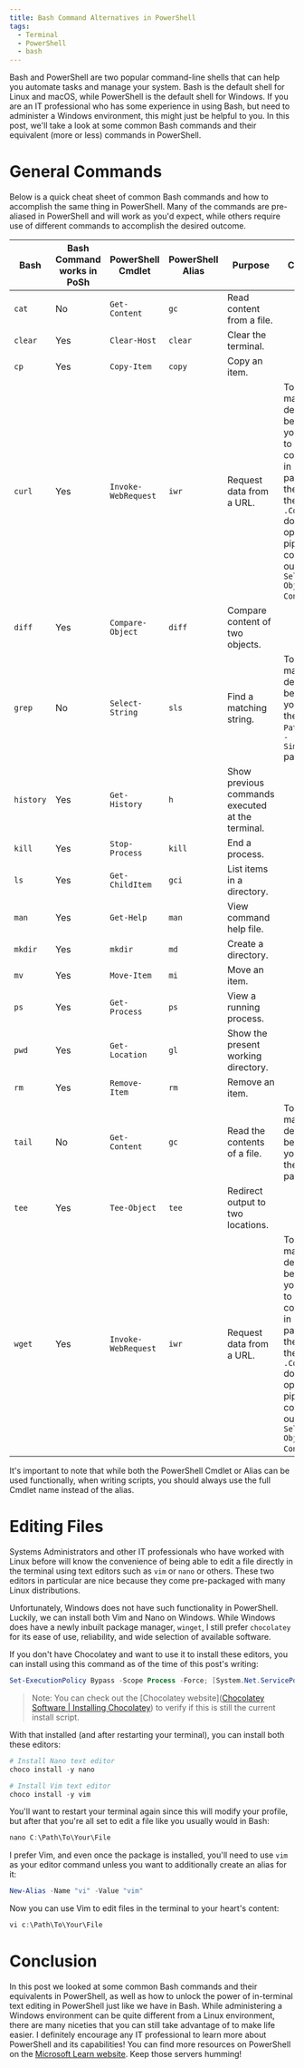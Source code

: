 ```yaml
---
title: Bash Command Alternatives in PowerShell
tags:
  - Terminal
  - PowerShell
  - bash
---
```


Bash and PowerShell are two popular command-line shells that can help you automate tasks and manage your system. Bash is the default shell for Linux and macOS, while PowerShell is the default shell for Windows. If you are an IT professional who has some experience in using Bash, but need to administer a Windows environment, this might just be helpful to you. In this post, we'll take a look at some common Bash commands and their equivalent (more or less) commands in PowerShell.
# General Commands
Below is a quick cheat sheet of common Bash commands and how to accomplish the same thing in PowerShell. Many of the commands are pre-aliased in PowerShell and will work as you'd expect, while others require use of different commands to accomplish the desired outcome.

| Bash      | Bash Command works in PoSh | PowerShell Cmdlet   | PowerShell Alias | Purpose                                          | Comment                                                                                             |
| --------- | -------------------------- | ------------------- | ---------------- | ------------------------------------------------ | --------------------------------------------------------------------------------------------------- |
| `cat`     | No                         | `Get-Content`       | `gc`             | Read content from a file.                        |                                                                                                     |
| `clear`   | Yes                        | `Clear-Host`        | `clear`          | Clear the terminal.                              |                                                                                                     |
| `cp`      | Yes                        | `Copy-Item`         | `copy`           | Copy an item.                                    |                                                                                                     |
| `curl`    | Yes                        | `Invoke-WebRequest` | `iwr`            | Request data from a URL.                         | To truly match the default `wget` behavior, you'll need to wrap the command in parenthesis then use the `.Content` dot operator, or pipe the command's output into `Select-Object Content`.                                                                                                    |
| `diff`    | Yes                        | `Compare-Object`    | `diff`           | Compare content of two objects.                  |                                                                                                     |
| `grep`    | No                         | `Select-String`     | `sls`            | Find a matching string.                          | To truly match the default `grep` behavior, you'll need the `-Pattern` and `-SimpleMatch` parameters. |
| `history` | Yes                        | `Get-History`       | `h`              | Show previous commands executed at the terminal. |                                                                                                     |
| `kill`    | Yes                        | `Stop-Process`      | `kill`           | End a process.                                   |                                                                                                     |
| `ls`      | Yes                        | `Get-ChildItem`     | `gci`            | List items in a directory.                       |                                                                                                     |
| `man`     | Yes                        | `Get-Help`          | `man`            | View command help file.                          |                                                                                                     |
| `mkdir`   | Yes                        | `mkdir`             | `md`             | Create a directory.                              |                                                                                                     |
| `mv`      | Yes                        | `Move-Item`         | `mi`             | Move an item.                                    |                                                                                                     |
| `ps`      | Yes                        | `Get-Process`       | `ps`             | View a running process.                          |                                                                                                     |
| `pwd`     | Yes                        | `Get-Location`      | `gl`             | Show the present working directory.              |                                                                                                     |
| `rm`      | Yes                        | `Remove-Item`       | `rm`             | Remove an item.                                  |                                                                                                     |
| `tail`    | No                         | `Get-Content`       | `gc`             | Read the contents of a file.                     | To truly match the default `tail` behavior, you'll need the `-Wait` parameter.                        |
| `tee`     | Yes                        | `Tee-Object`        | `tee`            | Redirect output to two locations.                |                                                                                                     |
| `wget`    | Yes                        | `Invoke-WebRequest` | `iwr`            | Request data from a URL.                         | To truly match the default `wget` behavior, you'll need to wrap the command in parenthesis then use the `.Content` dot operator, or pipe the command's output into `Select-Object Content`.                                                                                                     |

It's important to note that while both the PowerShell Cmdlet or Alias can be used functionally, when writing scripts, you should always use the full Cmdlet name instead of the alias.

# Editing Files
Systems Administrators and other IT professionals who have worked with Linux before will know the convenience of being able to edit a file directly in the terminal using text editors such as `vim` or `nano` or others. These two editors in particular are nice because they come pre-packaged with many Linux distributions.

Unfortunately, Windows does not have such functionality in PowerShell. Luckily, we can install both Vim and Nano on Windows. While Windows does have a newly inbuilt package manager, `winget`, I still prefer `chocolatey` for its ease of use, reliability, and wide selection of available software.

If you don't have Chocolatey and want to use it to install these editors, you can install using this command as of the time of this post's writing:

```PowerShell
Set-ExecutionPolicy Bypass -Scope Process -Force; [System.Net.ServicePointManager]::SecurityProtocol = [System.Net.ServicePointManager]::SecurityProtocol -bor 3072; iex ((New-Object System.Net.WebClient).DownloadString('https://community.chocolatey.org/install.ps1'))
```

> Note: You can check out the [Chocolatey website]([Chocolatey Software | Installing Chocolatey](https://chocolatey.org/install)) to verify if this is still the current install script.

With that installed (and after restarting your terminal), you can install both these editors:

```Powershell
# Install Nano text editor
choco install -y nano

# Install Vim text editor
choco install -y vim
```

You'll want to restart your terminal again since this will modify your profile, but after that you're all set to edit a file like you usually would in Bash:

```PowerShell
nano C:\Path\To\Your\File
```

I prefer Vim, and even once the package is installed, you'll need to use `vim` as your editor command unless you want to additionally create an alias for it:

```PowerShell
New-Alias -Name "vi" -Value "vim"
```

Now you can use Vim to edit files in the terminal to your heart's content:

```PowerShell
vi c:\Path\To\Your\File
```

# Conclusion
In this post we looked at some common Bash commands and their equivalents in PowerShell, as well as how to unlock the power of in-terminal text editing in PowerShell just like we have in Bash. While administering a Windows environment can be quite different from a Linux environment, there are many niceties that you can still take advantage of to make life easier. I definitely encourage any IT professional to learn more about PowerShell and its capabilities! You can find more resources on PowerShell on the [Microsoft Learn website](https://learn.microsoft.com/en-us/search/?terms=powershell). Keep those servers humming!